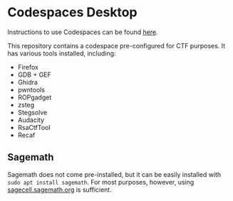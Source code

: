 # Codespaces Desktop

Instructions to use Codespaces can be found [here](https://docs.google.com/document/d/1mN6PRvM4OCBaXGaO_-duLVfvvCL0M4HQY4BjEorn_dc/edit?usp=sharing).

This repository contains a codespace pre-configured for CTF purposes. It has various tools installed, including:
* Firefox
* GDB + GEF
* Ghidra
* pwntools
* ROPgadget
* zsteg
* Stegsolve
* Audacity
* RsaCtfTool
* Recaf

## Sagemath

Sagemath does not come pre-installed, but it can be easily installed with `sudo apt install sagemath`. For most purposes, however, using [sagecell.sagemath.org](https://sagecell.sagemath.org/) is sufficient.
